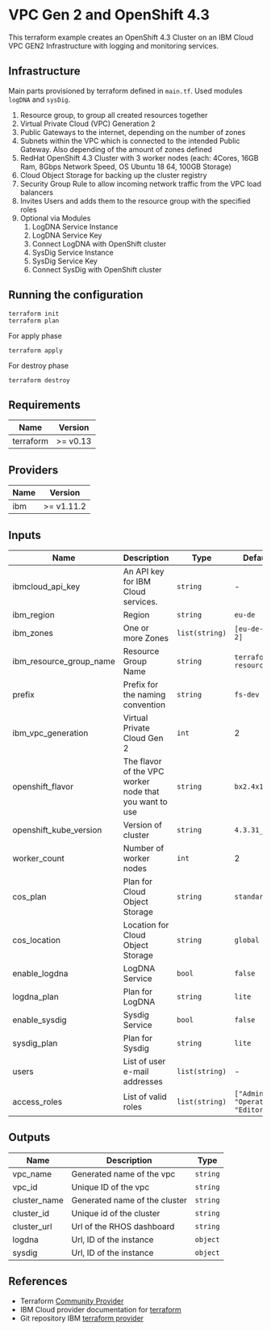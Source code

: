 # VPC Gen 2 and OpenShift 4.3

This terraform example creates an OpenShift 4.3 Cluster on an IBM Cloud VPC GEN2 Infrastructure with logging and monitoring services.

## Infrastructure

Main parts provisioned by terraform defined in `main.tf`. Used modules `logDNA` and `sysDig`.

1. Resource group, to group all created resources together
1. Virtual Private Cloud (VPC) Generation 2
1. Public Gateways to the internet, depending on the number of zones
1. Subnets within the VPC which is connected to the intended Public Gateway. Also depending of the amount of zones defined
1. RedHat OpenShift 4.3 Cluster with 3 worker nodes (each: 4Cores, 16GB Ram, 8Gbps Network Speed, OS Ubuntu 18 64, 100GB Storage)
1. Cloud Object Storage for backing up the cluster registry
1. Security Group Rule to allow incoming network traffic from the VPC load balancers
1. Invites Users and adds them to the resource group with the specified roles
1. Optional via Modules
   1. LogDNA Service Instance
   1. LogDNA Service Key
   1. Connect LogDNA with OpenShift cluster
   1. SysDig Service Instance
   1. SysDig Service Key
   1. Connect SysDig with OpenShift cluster

## Running the configuration

```shell
terraform init
terraform plan
```

For apply phase

```shell
terraform apply
```

For destroy phase

```shell
terraform destroy
```

## Requirements

| Name      | Version  |
| --------- | -------- |
| terraform | >= v0.13 |

## Providers

| Name | Version    |
| ---- | ---------- |
| ibm  | >= v1.11.2 |

## Inputs

| Name                    | Description                                            | Type           | Default Value                             | Required |
| ----------------------- | ------------------------------------------------------ | -------------- | ----------------------------------------- | -------- |
| ibmcloud_api_key        | An API key for IBM Cloud services.                     | `string`       | -                                         | yes      |
| ibm_region              | Region                                                 | `string`       | `eu-de`                                   | yes      |
| ibm_zones               | One or more Zones                                      | `list(string)` | `[eu-de-3, eu-de-2]`                      | yes      |
| ibm_resource_group_name | Resource Group Name                                    | `string`       | `terraform-resource-group`                | yes      |
| prefix                  | Prefix for the naming convention                       | `string`       | `fs-dev`                                  | no       |
| ibm_vpc_generation      | Virtual Private Cloud Gen 2                            | `int`          | 2                                         | yes      |
| openshift_flavor        | The flavor of the VPC worker node that you want to use | `string`       | `bx2.4x16`                                | yes      |
| openshift_kube_version  | Version of cluster                                     | `string`       | `4.3.31_openshift`                        | yes      |
| worker_count            | Number of worker nodes                                 | `int`          | 2                                         | no       |
| cos_plan                | Plan for Cloud Object Storage                          | `string`       | `standard`                                | yes      |
| cos_location            | Location for Cloud Object Storage                      | `string`       | `global`                                  | no       |
| enable_logdna           | LogDNA Service                                         | `bool`         | `false`                                   | no       |
| logdna_plan             | Plan for LogDNA                                        | `string`       | `lite`                                    | no       |
| enable_sysdig           | Sysdig Service                                         | `bool`         | `false`                                   | no       |
| sysdig_plan             | Plan for Sysdig                                        | `string`       | `lite`                                    | no       |
| users                   | List of user e-mail addresses                          | `list(string)` | -                                         | yes      |
| access_roles            | List of valid roles                                    | `list(string)` | `["Administrator", "Operator", "Editor"]` | yes      |

## Outputs

| Name         | Description                   | Type     |
| ------------ | ----------------------------- | -------- |
| vpc_name     | Generated name of the vpc     | `string` |
| vpc_id       | Unique ID of the vpc          | `string` |
| cluster_name | Generated name of the cluster | `string` |
| cluster_id   | Unique id of the cluster      | `string` |
| cluster_url  | Url of the RHOS dashboard     | `string` |
| logdna       | Url, ID of the instance       | `object` |
| sysdig       | Url, ID of the instance       | `object` |

## References

- Terraform [Community Provider](https://www.terraform.io/docs/providers/type/community-index.html)
- IBM Cloud provider documentation for [terraform](https://cloud.ibm.com/docs/terraform?topic=terraform-index-of-terraform-resources-and-data-sources)
- Git repository IBM [terraform provider](https://github.com/IBM-Cloud/terraform-provider-ibm)
